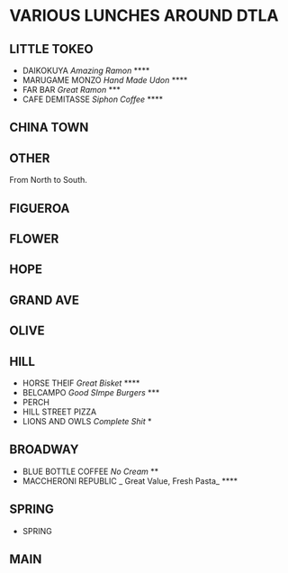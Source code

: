 # VARIOUS LUNCHES AROUND DTLA

## LITTLE TOKEO

* DAIKOKUYA _Amazing Ramon_ ****
* MARUGAME MONZO _Hand Made Udon_ ****
* FAR BAR _Great Ramon_ ***
* CAFE DEMITASSE _Siphon Coffee_ ****

## CHINA TOWN

## OTHER

From North to South.

## FIGUEROA

## FLOWER

## HOPE

## GRAND AVE

## OLIVE

## HILL

* HORSE THEIF _Great Bisket_ ****
* BELCAMPO _Good SImpe Burgers_ ***
* PERCH
* HILL STREET PIZZA
* LIONS AND OWLS _Complete Shit_ *

## BROADWAY

* BLUE BOTTLE COFFEE _No Cream_ **
* MACCHERONI REPUBLIC _ Great Value, Fresh Pasta_ ****

## SPRING

* SPRING

## MAIN

